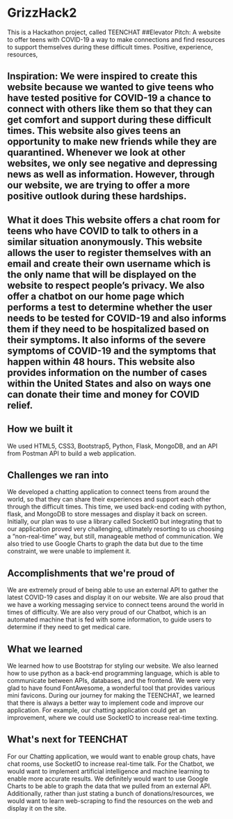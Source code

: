 # GrizzHack2
This is a Hackathon project, called TEENCHAT
##Elevator Pitch: A website to offer teens with COVID-19 a way to make connections and find resources to support themselves during these difficult times. 
Positive, experience, resources, 
## Inspiration: We were inspired to create this website because we wanted to give teens  who have tested positive for COVID-19 a chance to connect with others like them so that they can get comfort and support during these difficult times. This website also gives teens an opportunity to make new friends while they are quarantined. Whenever we look at other websites,  we only see negative and depressing news as well as information. However, through our website, we are trying to offer a more positive outlook during these hardships.

## What it does This website offers a chat room for teens who have COVID to talk to others  in a similar situation anonymously. This website allows the user to register themselves with an email and create their own username which is the only name that will be displayed on the website to respect people’s privacy.  We also offer a chatbot on our home page which performs a test to determine whether the user needs to be tested for COVID-19 and also informs them if they need to be hospitalized based on their symptoms. It also informs of the severe symptoms of COVID-19 and the symptoms that happen within 48 hours. This website also provides information on the number of cases within the United States and also on ways one can donate their time and money for COVID relief. 

## How we built it
We used HTML5, CSS3, Bootstrap5, Python, Flask, MongoDB, and an API from Postman API to build a web application. 

## Challenges we ran into
We developed a chatting application to connect teens from around the world, so that they can share their experiences and support each other through the difficult times. This time, we used back-end coding with python, flask, and MongoDB to store messages and display it back on screen. Initially, our plan was to use a library called SocketIO but integrating that to our application proved very challenging, ultimately resorting to us choosing a “non-real-time” way, but still, manageable method of communication. We also tried to use Google Charts to graph the data but due to the time constraint, we were unable to implement it. 

## Accomplishments that we're proud of 
We are extremely proud of being able to use an external API to gather the latest COVID-19 cases and display it on our website. We are also proud that we have a working messaging service to connect teens around the world in times of difficulty. We are also very proud of our Chatbot, which is an automated machine that is fed with some information, to guide users to determine if they need to get medical care. 

## What we learned
We learned how to use Bootstrap for styling our website. We also learned how to use python as a back-end programming language, which is able to communicate between APIs, databases, and the frontend. We were very glad to have found FontAwesome, a wonderful tool that provides various mini favicons. During our journey for making the TEENCHAT, we learned that there is always a better way to implement code and improve our application. For example, our chatting application could get an improvement, where we could use SocketIO to increase real-time texting. 

## What's next for TEENCHAT
For our Chatting application, we would want to enable group chats, have chat rooms, use SocketIO to increase real-time talk. For the Chatbot, we would want to implement artificial intelligence and machine learning to enable more accurate results. We definitely would want to use Google Charts to be able to graph the data that we pulled from an external API. Additionally, rather than just stating a bunch of donations/resources, we would want to learn web-scraping to find the resources on the web and display it on the site. 

